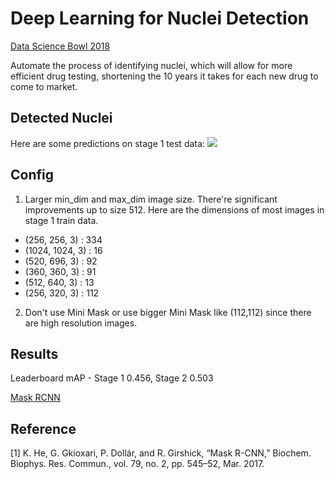 # Deep Learning for Nuclei Detection
[Data Science Bowl 2018](https://www.kaggle.com/c/data-science-bowl-2018/)

Automate the process of identifying nuclei, which will allow for more efficient drug testing, shortening the 10 years it takes for each new drug to come to market.

## Detected Nuclei
Here are some predictions on stage 1 test data:
![](https://i.imgur.com/uxx13ag.png)

## Config
1. Larger min_dim and max_dim image size. There're significant improvements up to size 512. Here are the dimensions of most images in stage 1 train data.
  * (256, 256, 3) : 334
  * (1024, 1024, 3) : 16
  * (520, 696, 3) : 92
  * (360, 360, 3) : 91
  * (512, 640, 3) : 13
  * (256, 320, 3) : 112

2. Don't use Mini Mask or use bigger Mini Mask like (112,112) since there are high resolution images.

## Results
Leaderboard mAP - Stage 1 0.456, Stage 2 0.503

[Mask RCNN](https://github.com/matterport/Mask_RCNN)

## Reference
[1] K. He, G. Gkioxari, P. Dollár, and R. Girshick, “Mask R-CNN,” Biochem. Biophys. Res. Commun., vol. 79, no. 2, pp. 545–52, Mar. 2017.
